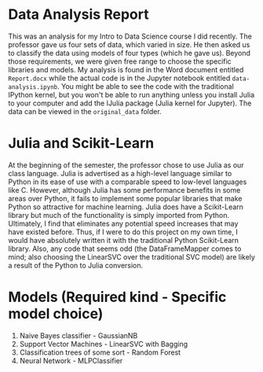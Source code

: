 # Data Analysis Report

This was an analysis for my Intro to Data Science course I did recently. The professor gave us four sets of data, which varied in size. He then asked us to classify the data using models of four types (which he gave us). Beyond those requirements, we were given free range to choose the specific libraries and models. My analysis is found in the Word document entitled `Report.docx` while the actual code is in the Jupyter notebook entitled `data-analysis.ipynb`. You might be able to see the code with the traditional IPython kernel, but you won't be able to run anything unless you install Julia to your computer and add the IJulia package (Julia kernel for Jupyter). The data can be viewed in the `original_data` folder.

# Julia and Scikit-Learn
At the beginning of the semester, the professor chose to use Julia as our class language. Julia is advertised as a high-level language similar to Python in its ease of use with a comparable speed to low-level languages like C. However, although Julia has some performance benefits in some areas over Python, it fails to implement some popular libraries that make Python so attractive for machine learning. Julia does have a Scikit-Learn library but much of the functionality is simply imported from Python. Ultimately, I find that eliminates any potential speed increases that may have existed before. Thus, if I were to do this project on my own time, I would have absolutely written it with the traditional Python Scikit-Learn library. Also, any code that seems odd (the DataFrameMapper comes to mind; also choosing the LinearSVC over the traditional SVC model) are likely a result of the Python to Julia conversion.

# Models (Required kind - Specific model choice)
1. Naive Bayes classifier - GaussianNB
2. Support Vector Machines - LinearSVC with Bagging
3. Classification trees of some sort - Random Forest
4. Neural Network - MLPClassifier
